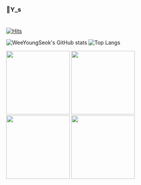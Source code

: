 ### 👋Y_s
#
<!--
**WeeYoungSeok/WeeYoungSeok** is a ✨ _special_ ✨ repository because its `README.md` (this file) appears on your GitHub profile.

Here are some ideas to get you started:

- 🔭 I’m currently working on ...
- 🌱 I’m currently learning ...
- 👯 I’m looking to collaborate on ...
- 🤔 I’m looking for help with ...
- 💬 Ask me about ...
- 📫 How to reach me: ...
- 😄 Pronouns: ...
- ⚡ Fun fact: ...
-->
[![Hits](https://hits.seeyoufarm.com/api/count/incr/badge.svg?url=https%3A%2F%2Fgithub.com%2FWeeYoungSeok&count_bg=%2379C83D&title_bg=%23555555&icon=&icon_color=%23E7E7E7&title=hits&edge_flat=false)](https://hits.seeyoufarm.com)
<br/>

![WeeYoungSeok's GitHub stats](https://github-readme-stats.vercel.app/api?username=WeeYoungSeok&show_icons=true&theme=radical)
![Top Langs](https://github-readme-stats.vercel.app/api/top-langs/?username=WeeYoungSeok&layout=compact&theme=tokyonight)

<div>
  <img src="https://github-readme-stats.vercel.app/api?username=WeeYoungSeok&show_icons=true&border_radius=0&title_color=97b498&text_color=725b53&icon_color=c8e6c9&bg_color=fbfffc" height="170px"/>
  <img src="https://github-readme-stats.vercel.app/api/top-langs/?username=WeeYoungSeok&layout=compact&title_color=97b498&text_color=725b53&border_radius=0&bg_color=fbfffc)](https://github.com/anuraghazra/github-readme-stats" height="170px"/>
</div>

<div>
  <img src="https://github-readme-stats.vercel.app/api?username=WeeYoungSeok&show_icons=true&border_radius=0&theme=radical" height="170px"/>
  <img src="https://github-readme-stats.vercel.app/api/top-langs/?username=WeeYoungSeok&layout=compact&theme=tokyonight&border_radius=0&" height="170px"/>
</div>
